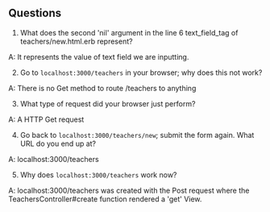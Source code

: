## Questions

1. What does the second 'nil' argument in the line 6 text_field_tag of teachers/new.html.erb represent?

A: It represents the value of text field we are inputting.

2. Go to `localhost:3000/teachers` in your browser; why does this not work?

A: There is no Get method to route /teachers to anything

3. What type of request did your browser just perform?

A: A HTTP Get request

4. Go back to `localhost:3000/teachers/new`; submit the form again. What URL do you end up at?

A: localhost:3000/teachers

5. Why does `localhost:3000/teachers` work now?

A: localhost:3000/teachers was created with the Post request where the TeachersController#create function rendered a 'get' View.
